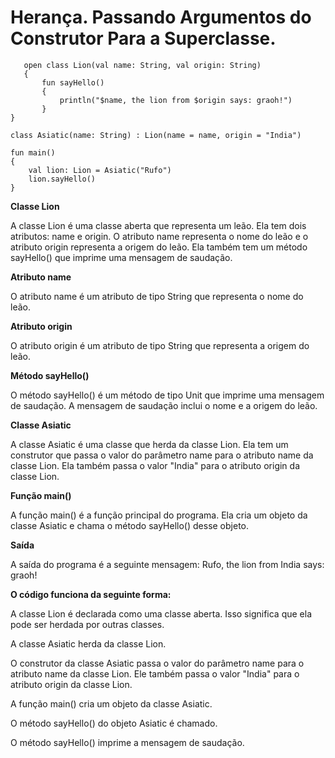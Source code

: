 # Herança. Passando Argumentos do Construtor Para a Superclasse.

       open class Lion(val name: String, val origin: String) 
       {
           fun sayHello()
           {
               println("$name, the lion from $origin says: graoh!")
           }
    }

    class Asiatic(name: String) : Lion(name = name, origin = "India")

    fun main()
    {
        val lion: Lion = Asiatic("Rufo")
        lion.sayHello()
    }

**Classe Lion**

A classe Lion é uma classe aberta que representa um leão. Ela tem dois atributos: name e origin. O atributo name representa
o nome do leão e o atributo origin representa a origem do leão. Ela também tem um método sayHello() que imprime uma mensagem
de saudação. 

**Atributo name**

O atributo name é um atributo de tipo String que representa o nome do leão.    

**Atributo origin**

O atributo origin é um atributo de tipo String que representa a origem do leão.

**Método sayHello()**

O método sayHello() é um método de tipo Unit que imprime uma mensagem de saudação. A mensagem de saudação inclui o nome 
e a origem do leão. 

**Classe Asiatic**

A classe Asiatic é uma classe que herda da classe Lion. Ela tem um construtor que passa o valor do parâmetro name para 
o atributo name da classe Lion. Ela também passa o valor "India" para o atributo origin da classe Lion.

**Função main()**

A função main() é a função principal do programa. Ela cria um objeto da classe Asiatic e chama o método sayHello() 
desse objeto.

**Saída**

A saída do programa é a seguinte mensagem: 
Rufo, the lion from India says: graoh!

**O código funciona da seguinte forma:**

A classe Lion é declarada como uma classe aberta. Isso significa que ela pode ser herdada por outras classes.
    
A classe Asiatic herda da classe Lion. 

O construtor da classe Asiatic passa o valor do parâmetro name para o atributo name da classe Lion. Ele também passa o valor 
"India" para o atributo origin da classe Lion.

A função main() cria um objeto da classe Asiatic.

O método sayHello() do objeto Asiatic é chamado. 
    
O método sayHello() imprime a mensagem de saudação.
